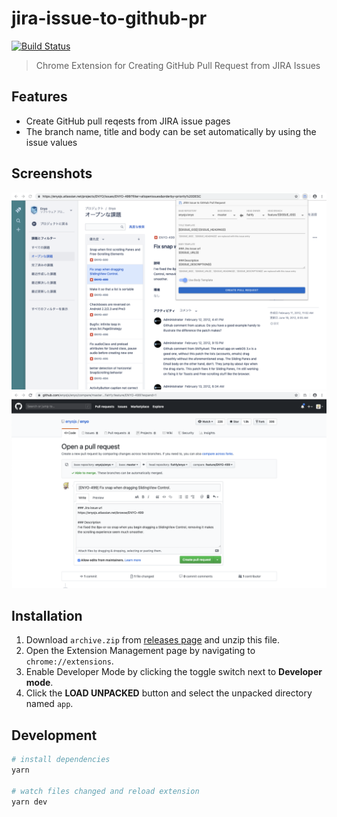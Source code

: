 # jira-issue-to-github-pr

[![Build Status](https://travis-ci.com/fiahfy/jira-issue-to-github-pr.svg?branch=master)](https://travis-ci.com/fiahfy/jira-issue-to-github-pr)

> Chrome Extension for Creating GitHub Pull Request from JIRA Issues

## Features

- Create GitHub pull reqests from JIRA issue pages
- The branch name, title and body can be set automatically by using the issue values

## Screenshots

![screenshot](.github/img/screenshot1.png)
![screenshot](.github/img/screenshot2.png)

## Installation

1. Download `archive.zip` from [releases page](https://github.com/fiahfy/jira-issue-to-github-pr/releases) and unzip this file.
2. Open the Extension Management page by navigating to `chrome://extensions`.
3. Enable Developer Mode by clicking the toggle switch next to **Developer mode**.
4. Click the **LOAD UNPACKED** button and select the unpacked directory named `app`.

## Development

```bash
# install dependencies
yarn

# watch files changed and reload extension
yarn dev
```
